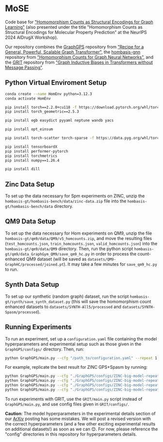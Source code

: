 # MoSE

Code base for ["Homomorphism Counts as Structural Encodings for Graph Learning"](https://arxiv.org/abs/2410.18676) (also presented under the title "Homomorphism Counts as Structural Encodings for Molecular Property Prediction" at the NeurIPS 2024 AIDrugX Workshop).

Our repository combines the [GraphGPS](https://github.com/rampasek/GraphGPS.git) repository from ["Recipe for a General, Powerful, Scalable Graph Transformer"](https://arxiv.org/abs/2205.12454), the [hombasis-gnn](https://github.com/ejin700/hombasis-gnn.git) repository from ["Homomorphism Counts for Graph Neural Networks"](https://arxiv.org/abs/2402.08595), and the [GRIT](https://github.com/LiamMa/GRIT) repository from ["Graph Inductive Biases in Transformers without Message Passing"](https://arxiv.org/abs/2305.17589).

## Python Virtual Enviroment Setup

```bash
conda create --name HomEnv python=3.12.3
conda activate HomEnv

pip install torch==2.2.0+cu118 -f https://download.pytorch.org/whl/torch_stable.html
pip install torch_geometric==2.5.3

pip install ogb easydict pyyaml neptune wandb yacs

pip install opt_einsum

pip install torch-scatter torch-sparse -f https://data.pyg.org/whl/torch-2.2.1+cu118.html

pip install tensorboardX
pip install performer-pytorch
pip install torchmetrics
pip install numpy==1.26.4

pip install dill
```

## Zinc Data Setup
To set up the data necessary for Spm experiments on ZINC, unzip the `hombasis-gt/hombasis-bench/data/zinc-data.zip` file into the `hombasis-gt/hombasis-bench/data` directory. 

## QM9 Data Setup
To set up the data necessary for Hom experiments on QM9, unzip the file `hombasis-gt/qm9/data/QM9/v5_homcounts.zip`, and move the resulting files (`test_homcounts.json`, `train_homcounts.json`, `valid_homcounts.json`) into the `hombasis-gt/qm9/data/QM9` directory. Then, run the python script `hombasis-gt/qm9/data_GraphGym_QM9/save_qm9_hc.py` in order to process the count-enhanced QM9 dataset (will be saved as `datasets/QM9-GraphHC/processed/joined.pt`). It may take a few minutes for `save_qm9_hc.py` to run.

## Synth Data Setup
To set up our synthetic (random graph) dataset, run the script `hombasis-gt/synth/save_synth_dataset.py` (this will save the homomorphism count enhanced datasets to `datasets/SYNTH-All5/processed` and `datasets/SYNTH-Spasm/processed`). 

## Running Experiments
To run an experiment, set up a `configuration.yaml` file containing the model hyperparameters and experimental setup such as those given in the `GraphGPS/configs/` directory. Then, run:

```bash
python GraphGPS/main.py --cfg "/path_to/configuration.yaml" --repeat 1 wandb.use True
```

For example, replicate the best result for ZINC GPS+Spasm by running:

```bash
python GraphGPS/main.py --cfg "./GraphGPS/configs/ZINC-big-model-repeats/ZINCe-GPS-repeats/hc.yaml" --repeat 1 wandb.use True seed 0
python GraphGPS/main.py --cfg "./GraphGPS/configs/ZINC-big-model-repeats/ZINCe-GPS-repeats/hc.yaml" --repeat 1 wandb.use True seed 14
python GraphGPS/main.py --cfg "./GraphGPS/configs/ZINC-big-model-repeats/ZINCe-GPS-repeats/hc.yaml" --repeat 1 wandb.use True seed 48
python GraphGPS/main.py --cfg "./GraphGPS/configs/ZINC-big-model-repeats/ZINCe-GPS-repeats/hc.yaml" --repeat 1 wandb.use True seed 96
```

To run experiments with GRIT, use the `GRIT/main.py` script instead of `GraphGPS/main.py`, and use config files given in `GRIT/configs/`.

**Caution**: The model hyperparameters in the experimental details section of our [ArXiv](https://arxiv.org/abs/2410.18676) posting has some mistakes. We will post a revised version with the correct hyperparameters (and a few other exciting experimental results on additional datasets!) as soon as we can :blush:. For now, please reference the "config" directories in this repository for hyperparameters details.